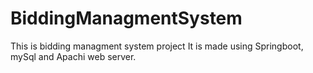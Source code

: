 # BiddingManagmentSystem
This is bidding managment system project
It is made using Springboot, mySql and Apachi web server.

